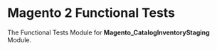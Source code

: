 # Magento 2 Functional Tests

The Functional Tests Module for **Magento_CatalogInventoryStaging** Module.

